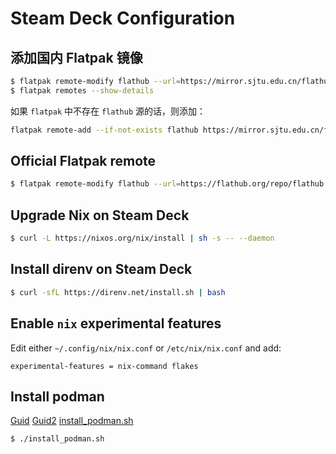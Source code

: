 # Steam Deck Configuration

## 添加国内 Flatpak 镜像

```bash
$ flatpak remote-modify flathub --url=https://mirror.sjtu.edu.cn/flathub
$ flatpak remotes --show-details
```

如果 `flatpak` 中不存在 `flathub` 源的话，则添加：

```bash
flatpak remote-add --if-not-exists flathub https://mirror.sjtu.edu.cn/flathub
```

## Official Flatpak remote

```bash
$ flatpak remote-modify flathub --url=https://flathub.org/repo/flathub.flatpakrepo
```

## Upgrade Nix on Steam Deck

```bash
$ curl -L https://nixos.org/nix/install | sh -s -- --daemon
```

## Install direnv on Steam Deck

```bash
$ curl -sfL https://direnv.net/install.sh | bash
```

## Enable `nix` experimental features

Edit either `~/.config/nix/nix.conf` or `/etc/nix/nix.conf` and add:

```text
experimental-features = nix-command flakes
```

## Install podman

[Guid](https://www.gamingonlinux.com/2022/09/distrobox-can-open-up-the-steam-deck-to-a-whole-new-world/)
[Guid2](https://engineering.zeroitlab.com/2022/09/20/develop-on-deck/)
[install_podman.sh](./install_podman.sh)

```bash
$ ./install_podman.sh
```